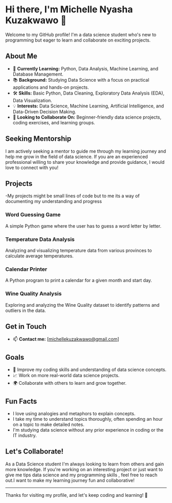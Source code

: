 # Hi there, I'm Michelle Nyasha Kuzakwawo 👋

Welcome to my GitHub profile! I'm a data science student who's new to programming but eager to learn and collaborate on exciting projects. 

## About Me

- 🌱 **Currently Learning:** Python, Data Analysis, Machine Learning, and Database Management.
- 📚 **Background:** Studying Data Science with a focus on practical applications and hands-on projects.
- 🛠️ **Skills:** Basic Python, Data Cleaning, Exploratory Data Analysis (EDA), Data Visualization.
- 💡 **Interests:** Data Science, Machine Learning, Artificial Intelligence, and Data-Driven Decision Making.
- 🤝 **Looking to Collaborate On:** Beginner-friendly data science projects, coding exercises, and learning groups.

## Seeking Mentorship

I am actively seeking a mentor to guide me through my learning journey and help me grow in the field of data science.
If you are an experienced professional willing to share your knowledge and provide guidance, I would love to connect with you!

## Projects
-My projects might be small lines of code but to me its a way of documenting my understanding and progress
### Word Guessing Game
A simple Python game where the user has to guess a word letter by letter.

### Temperature Data Analysis
Analyzing and visualizing temperature data from various provinces to calculate average temperatures.

### Calendar Printer
A Python program to print a calendar for a given month and start day.

### Wine Quality Analysis
Exploring and analyzing the Wine Quality dataset to identify patterns and outliers in the data.

## Get in Touch

- 📫 **Contact me:** [michellekuzakwawo@gmail.com]

## Goals

- 🎯 Improve my coding skills and understanding of data science concepts.
- 📈 Work on more real-world data science projects.
- 🌍 Collaborate with others to learn and grow together.

## Fun Facts

- I love using analogies and metaphors to explain concepts.
- I take my time to understand topics thoroughly, often spending an hour on a topic to make detailed notes.
- I'm studying data science without any prior experience in coding or the IT industry.

## Let's Collaborate!

As a Data Science student I'm always looking to learn from others and gain more knowledge.
If you're working on an interesting project or just want to give me tips data science and my programming skills , feel free to reach out.I want to make my learning journey fun and collaborative!

---

Thanks for visiting my profile, and let's keep coding and learning! 🚀


